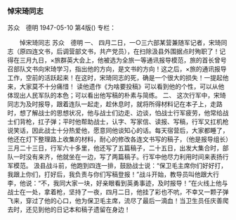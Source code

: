 ### 悼宋琦同志
苏众　德明
1947-05-10
第4版()
专栏：

　　悼宋琦同志
    苏众　德明
    一、
    四月二日，一○三六部某营兼随军记者，宋琦同志（原四连文书，后调营部文书，共产党员），在扫除汲县外围据点时殉职了！记得在三月九日，×旅群英大会上，他被选为全旅一等通讯报导模范，旅的首长曾号召部队文书向宋琦学习，指出他的方向，是文书的方向！这之后，×旅的通讯报导工作，空前的活跃起来！在这时，宋琦同志的死，确是一个很大的损失！一提起他来，大家莫不十分痛惜！
    读他遗作《为啥要投稿》可以看到他的个性，可以从他体现出人民军队的本色；可以看出他写稿的朴素与简练。
    二、
    这次行军中，宋琦同志为及时报导，跟着连队一起走，趁休息时，就将所得材料记在本子上，走路时，想了解战士的思想状况，他与战士们边走、边谈，怕战士行军疲劳，他常给战士们背枪，扛子弹；平时他帮助战士，认字、写家信、读报、写稿，行军又扛机枪说笑话，因此战士十分热爱他，愿意同他谈知心的话。每天宿营后，大家都睡了，他还在灯下整理路上收集的材料，耐心的修改各连文书写的稿子，（他是报导组长）三月二十三日，行军六十多里，他还写了五篇稿子，二十五日，出发大集合时，部队一时没有来齐，他就坐在一边，写了两篇稿子。行军中他尽力利用时间来表扬行军模范。
    汲县战斗前，他跑到四连一排，鼓励战士说：“保卫毛主席你们好好打，我跟上你们，打好后，我负责与你们写稿登报！”战斗开始，教导员叫他跟大行李，他说：“不，我同大家一块，好亲眼看到英勇事迹，及时报导！”在火线上他与战士在一处，拿着枪，坚持了一夜，四月二日，他挂了彩也不吭，不幸又一颗子弹飞来，穿过了他的心口，他为保卫毛主席，流尽了最后一滴血！当卫生员任庆善爬去时，还见到他的日记本和稿子遗留在身边！
